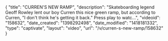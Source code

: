 {
    "title": "CURREN'S NEW RAMP",
    "description": "Skateboarding legend Geoff Rowley lent our boy Curren this nice green ramp, but according to Curren, \"I don't think he's getting it back.\" Press play to watc...",
    "videoid": "158632",
    "date_created": "1398292498",
    "date_modified": "1418181332",
    "type": "captivate",
    "layout": "video",
    "url": "\/v\/curren-s-new-ramp\/158632"
}